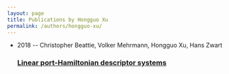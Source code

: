 ```yaml
---
layout: page
title: Publications by Hongguo Xu
permalink: /authors/hongguo-xu/
---
```


<ul class="post-list">

  <li>
    <span class="post-meta">2018 -- Christopher Beattie, Volker Mehrmann, Hongguo Xu, Hans Zwart</span>
    <h3><a class="post-link" href="../../linear-port-hamiltonian-descriptor-systems">Linear port-Hamiltonian descriptor systems</a></h3>
  </li>
</ul>
